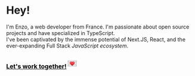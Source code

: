 # Hey!


I'm Enzo, a web developer from France. I'm passionate about open source projects and have specialized in TypeScript. 
<br />
I've been captivated by the immense potential of Next.JS, React, and the ever-expanding Full Stack *JavaScript ecosystem*.

### <a style="color: black;" href="mailto:enzo.bacqueyrisses@gmail.com">Let's work together!<img src="email.webp" width="30" height="30" alt="Lien vers exemple.com"></a>
